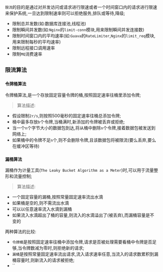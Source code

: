 `限流`的目的是通过对并发访问或请求进行限速或者一个时间窗口内的请求进行限速来保护系统,一旦达到限制速率则可以拒绝服务,排队或等待,降级;
+ 限制总并发数(如:数据库连接池,线程池)
+ 限制瞬间并发数(如:`Nginx`的`limit-conn`模块,用来限制瞬间并发连接数)
+ 限制时间窗口内的平均速率(如:`Guava`的`RateLimiter`,`Nginx`的`limit_req`模块,用来限制每秒的平均速率)
+ 限制远程接口调用速率
+ 限制`MQ`消费速率

## `限流算法`

### `令牌桶算法`

令牌桶算法,是一个存放固定容量令牌的桶,按照固定速率往桶里添加令牌;

>算法描述:
+ 假设限制`2r/s`,则按照500毫秒的固定速率往桶总添加令牌;
+ 桶中最多存放`b`个令牌,当桶满时,新添加的令牌被丢弃或拒绝;
+ 当一个`n`个字节大小的数据包到达,将从桶中删除`n`个令牌,接着数据包被发送到网络上;
+ 如果桶中的令牌不足`n`个,则不会删除令牌,且该数据包将被限流(要么丢弃,要么在缓冲区等待)


### `漏桶算法`

漏桶作为计量工具(`The Leaky Bucket Algorithm as a Meter`)时,可以用于流量整形和流量控制;

>算法描述:
+ 一个固定容量的漏桶,按照常量固定速率流出水滴
+ 如果桶是空的,则不需流出水滴
+ 可以以任意速率流入水滴到漏桶
+ 如果流入水滴超出了桶的容量,则流入的水滴溢出了(被丢弃),而漏桶容量是不变的


两种算法的比较:
+ `令牌桶`是按照固定速率往桶中添加令牌,请求是否被处理需要看桶中令牌是否足够,当令牌数减为零时,则拒绝新的请求;
+ `漏桶`是按照常量固定速率流出请求,流入请求速率任意,当流入的请求数累积到漏桶容量时,则新流入的请求被拒绝;
+ ``